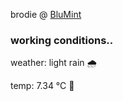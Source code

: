 brodie @ [BluMint](https://www.linkedin.com/company/blumint-io/)

<!--weather_start-->
### working conditions..

weather: light rain 🌧️

temp: 7.34 °C 🧥

<!--weather_end-->
